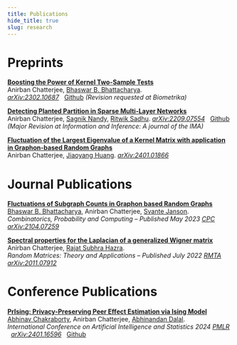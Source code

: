 ```yaml
---
title: Publications
hide_title: true
slug: research
---
```



# Preprints

[**Boosting the Power of Kernel Two-Sample Tests**](https://arxiv.org/abs/2302.10687)     
Anirban Chatterjee, [Bhaswar B. Bhattacharya](http://www-stat.wharton.upenn.edu/~bhaswar/index.html).     
<sm>
[<i class="ai ai-arxiv ai"></i> *arXiv:2302.10687*](https://arxiv.org/abs/2302.10687) &nbsp;
[<i class="fab fa-github"></i> Github](https://github.com/anirbanc96/MMMD-boost-kernel-two-sample)
</sm>
<sm>
*(Revision requested at Biometrika)*
</sm>

[**Detecting Planted Partition in Sparse Multi-Layer Networks**](https://arxiv.org/abs/2209.07554)     
Anirban Chatterjee, [Sagnik Nandy](https://sagnik-nandy.github.io/), [Ritwik Sadhu](https://scholar.google.co.in/citations?user=6TI7KmgAAAAJ&hl=en).
<sm>
[<i class="ai ai-arxiv ai"></i> *arXiv:2209.07554*](https://arxiv.org/abs/2209.07554)  &nbsp;
[<i class="fab fa-github"></i> Github](https://github.com/anirbanc96/Sparse-MCSBM)
</sm>
<sm>
*(Major Revision at Information and Inference: A journal of the IMA)*
</sm>

[**Fluctuation of the Largest Eigenvalue of a Kernel Matrix with application in Graphon-based Random Graphs**](https://arxiv.org/abs/2401.01866)     
Anirban Chatterjee, [Jiaoyang Huang](https://jiaoyang.github.io/).
<sm>
[<i class="ai ai-arxiv ai"></i> *arXiv:2401.01866*](https://arxiv.org/abs/2401.01866) 
</sm>

# Journal Publications

[**Fluctuations of Subgraph Counts in Graphon based Random Graphs**](https://doi.org/10.1017/S0963548322000335)     
[Bhaswar B. Bhattacharya](http://www-stat.wharton.upenn.edu/~bhaswar/index.html), Anirban Chatterjee, [Svante Janson](https://www.katalog.uu.se/profile/?id=XX2949).         
<sm>
*Combinatorics, Probability and Computing – Published May 2023*
</sm>
<sm>
[<i class="fa-solid fa-book"></i> *CPC*](https://doi.org/10.1017/S0963548322000335) &nbsp;
[<i class="ai ai-arxiv ai"></i> *arXiv:2104.07259*](https://arxiv.org/abs/2104.07259)
</sm>

[**Spectral properties for the Laplacian of a generalized Wigner matrix**](https://doi.org/10.1142/S2010326322500265)     
Anirban Chatterjee, [Rajat Subhra Hazra](https://sites.google.com/site/rshazra/).         
<sm>
*Random Matrices: Theory and Applications – Published July 2022*
</sm>
<sm>
[<i class="fa-solid fa-book"></i> *RMTA*](https://doi.org/10.1142/S2010326322500265) &nbsp;
[<i class="ai ai-arxiv ai"></i> *arXiv:2011.07912*](https://arxiv.org/abs/2011.07912)
</sm>

# Conference Publications
 
 [**PrIsing: Privacy-Preserving Peer Effect Estimation via Ising Model**](https://proceedings.mlr.press/v238/chakraborty24a.html)
 <br>
 [Abhinav Chakraborty](https://statistics.wharton.upenn.edu/profile/abch/), Anirban Chatterjee, [Abhinandan Dalal](https://statistics.wharton.upenn.edu/profile/abdalal/).         
<sm>
*International Conference on Artificial Intelligence and Statistics 2024*
</sm>
<sm>
[<i class="fa-solid fa-book"></i> *PMLR*](https://proceedings.mlr.press/v238/chakraborty24a.html) &nbsp;
[<i class="ai ai-arxiv ai"></i> *arXiv:2401.16596*](https://arxiv.org/abs/2401.16596) &nbsp;
[<i class="fab fa-github"></i> Github](https://github.com/anirbanc96/PrIsing)

</sm>
 
<!-- Add a style tag with CSS to control the layout -->
<style>
  .content-container {
    display: flex;
    align-items: flex-start;
  }
  .text-container {
    flex-grow: 1;
  }

  .side-image {
    margin-top: 5px;
    margin-left: 30px; /* Adjust the space between the image and the text */
    max-width: 40%; /* Adjust the width of the image */
    border-radius: 2%; /* Make the image circular */
    overflow: hidden; /* Hide anything outside of the circle */
  }

  /* Responsive design for smaller screens */
  @media (max-width: 768px) {
    .side-image {
      max-width: 100%;
      margin-left: 0;
      margin-bottom: 20px;
    }

    .content-container {
      flex-direction: column;
    }
  }
</style>
